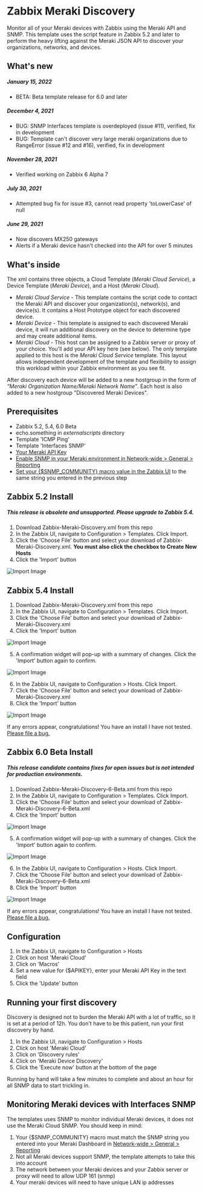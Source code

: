 # Zabbix Meraki Discovery
Monitor all of your Meraki devices with Zabbix using the Meraki API and SNMP.  This template uses the script feature in Zabbix 5.2 and later to perform the heavy lifting against the Meraki JSON API to discover your organizations, networks, and devices.

## What's new
##### January 15, 2022
* BETA: Beta template release for 6.0 and later

##### December 4, 2021
* BUG: SNMP Interfaces template is overdeployed (issue #11), verified, fix in development
* BUG: Template can't discover very large meraki organizations due to RangeError (issue #12 and #16), verified, fix in development

##### November 28, 2021
* Verified working on Zabbix 6 Alpha 7 

##### July 30, 2021
* Attempted bug fix for issue #3, cannot read property 'toLowerCase' of null 

##### June 29, 2021
* Now discovers MX250 gateways
* Alerts if a Meraki device hasn't checked into the API for over 5 minutes

## What's inside
The xml contains three objects, a Cloud Template (*Meraki Cloud Service*), a Device Template (*Meraki Device*), and a Host (*Meraki Cloud*).
* *Meraki Cloud Service* - This template contains the script code to contact the Meraki API and discover your organization(s), network(s), and device(s).  It contains a Host Prototype object for each discovered device.
* *Meraki Device* - This template is assigned to each discovered Meraki device, it will run additional discovery on the device to determine type and may create additional items.
* *Meraki Cloud* - This host can be assigned to a Zabbix server or proxy of your choice.  You'll add your API key here (see below).  The only template applied to this host is the *Meraki Cloud Service* template.  This layout allows independent development of the template and flexibility to assign this workload within your Zabbix environment as you see fit.

After discovery each device will be added to a new hostgroup in the form of *"Meraki Organization Name/Meraki Network Name"*.  Each host is also added to a new hostgroup "Discovered Meraki Devices".

## Prerequisites
* Zabbix 5.2, 5.4, 6.0 Beta
* echo.something in *externalscripts* directory
* Template 'ICMP Ping'
* Template 'Interfaces SNMP'
* [Your Meraki API Key](https://documentation.meraki.com/General_Administration/Other_Topics/Cisco_Meraki_Dashboard_API#Enable_API_access)
* [Enable SNMP in your Meraki environment in Network-wide > General > Reporting](https://documentation.meraki.com/General_Administration/Monitoring_and_Reporting/SNMP_Overview_and_Configuration#Configuration)
* [Set your {$SNMP_COMMUNITY} macro value in the Zabbix UI](https://www.zabbix.com/documentation/current/en/manual/web_interface/frontend_sections/administration/general#macros) to the same string you entered in the previous step

## Zabbix 5.2 Install
##### This release is obsolete and unsupported.  Please upgrade to Zabbix 5.4.
1. Download Zabbix-Meraki-Discovery.xml from this repo
2. In the Zabbix UI, navigate to Configuration > Templates.  Click Import.
3. Click the 'Choose File' button and select your download of Zabbix-Meraki-Discovery.xml. __You must also click the checkbox to Create New Hosts__
4. Click the 'Import' button

![Import Image](https://github.com/jack-valko/Zabbix-Meraki-Discovery/raw/main/zabbix-meraki-template-import.jpeg)

## Zabbix 5.4 Install
1. Download Zabbix-Meraki-Discovery.xml from this repo
2. In the Zabbix UI, navigate to Configuration > Templates.  Click Import.
3. Click the 'Choose File' button and select your download of Zabbix-Meraki-Discovery.xml
4. Click the 'Import' button

![Import Image](https://github.com/jack-valko/Zabbix-Meraki-Discovery/raw/main/zabbix-54-template-import.jpeg)

5. A confirmation widget will pop-up with a summary of changes.  Click the 'Import' button again to confirm. 

![Import Image](https://github.com/jack-valko/Zabbix-Meraki-Discovery/raw/main/zabbix-54-template-import-confirm.jpeg)

6. In the Zabbix UI, navigate to Configuration > Hosts.  Click Import.
7. Click the 'Choose File' button and select your download of Zabbix-Meraki-Discovery.xml
8. Click the 'Import' button

![Import Image](https://github.com/jack-valko/Zabbix-Meraki-Discovery/raw/main/zabbix-54-host-import.jpeg)

If any errors appear, congratulations!  You have an install I have not tested.  [Please file a bug.](https://github.com/jack-valko/Zabbix-Meraki-Discovery/issues/new)

## Zabbix 6.0 Beta Install
##### This release candidate contains fixes for open issues but is not intended for production environments.
1. Download Zabbix-Meraki-Discovery-6-Beta.xml from this repo
2. In the Zabbix UI, navigate to Configuration > Templates.  Click Import.
3. Click the 'Choose File' button and select your download of Zabbix-Meraki-Discovery-6-Beta.xml
4. Click the 'Import' button

![Import Image](https://github.com/jack-valko/Zabbix-Meraki-Discovery/raw/main/zabbix-54-template-import.jpeg)

5. A confirmation widget will pop-up with a summary of changes.  Click the 'Import' button again to confirm. 

![Import Image](https://github.com/jack-valko/Zabbix-Meraki-Discovery/raw/main/zabbix-54-template-import-confirm.jpeg)

6. In the Zabbix UI, navigate to Configuration > Hosts.  Click Import.
7. Click the 'Choose File' button and select your download of Zabbix-Meraki-Discovery-6-Beta.xml
8. Click the 'Import' button

![Import Image](https://github.com/jack-valko/Zabbix-Meraki-Discovery/raw/main/zabbix-54-host-import.jpeg)

If any errors appear, congratulations!  You have an install I have not tested.  [Please file a bug.](https://github.com/jack-valko/Zabbix-Meraki-Discovery/issues/new)

## Configuration
1. In the Zabbix UI, navigate to Configuration > Hosts
2. Click on host 'Meraki Cloud'
3. Click on 'Macros'
4. Set a new value for {$APIKEY}, enter your Meraki API Key in the text field
5. Click the 'Update' button

## Running your first discovery
Discovery is designed not to burden the Meraki API with a lot of traffic, so it is set at a period of 12h.  You don't have to be this patient, run your first discovery by hand.
1. In the Zabbix UI, navigate to Configuration > Hosts
2. Click on host 'Meraki Cloud'
3. Click on 'Discovery rules'
4. Click on 'Meraki Device Discovery'
5. Click the 'Execute now' button at the bottom of the page

Running by hand will take a few minutes to complete and about an hour for all SNMP data to start trickling in.

## Monitoring Meraki devices with Interfaces SNMP
The templates uses SNMP to monitor individual Meraki devices, it does not use the Meraki Cloud SNMP. You should keep in mind:
1. Your {$SNMP_COMMUNITY} macro must match the SNMP string you entered into your Meraki Dashboard in [Network-wide > General > Reporting](https://documentation.meraki.com/General_Administration/Monitoring_and_Reporting/SNMP_Overview_and_Configuration#Configuration)
2. Not all Meraki devices support SNMP, the template attempts to take this into account
3. The network between your Meraki devices and your Zabbix server or proxy will need to allow UDP 161 (snmp)
4. Your meraki devices will need to have unique LAN ip addresses

